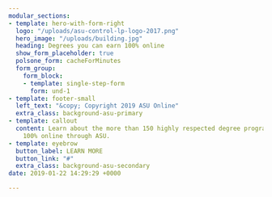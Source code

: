 ```yaml
---
modular_sections:
- template: hero-with-form-right
  logo: "/uploads/asu-control-lp-logo-2017.png"
  hero_image: "/uploads/building.jpg"
  heading: Degrees you can earn 100% online
  show_form_placeholder: true
  polsone_form: cacheForMinutes
  form_group:
    form_block:
    - template: single-step-form
      form: und-1
- template: footer-small
  left_text: "&copy; Copyright 2019 ASU Online"
  extra_class: background-asu-primary
- template: callout
  content: Learn about the more than 150 highly respected degree programs available
    100% online through ASU.
- template: eyebrow
  button_label: LEARN MORE
  button_link: "#"
  extra_class: background-asu-secondary
date: 2019-01-22 14:29:29 +0000

---
```


